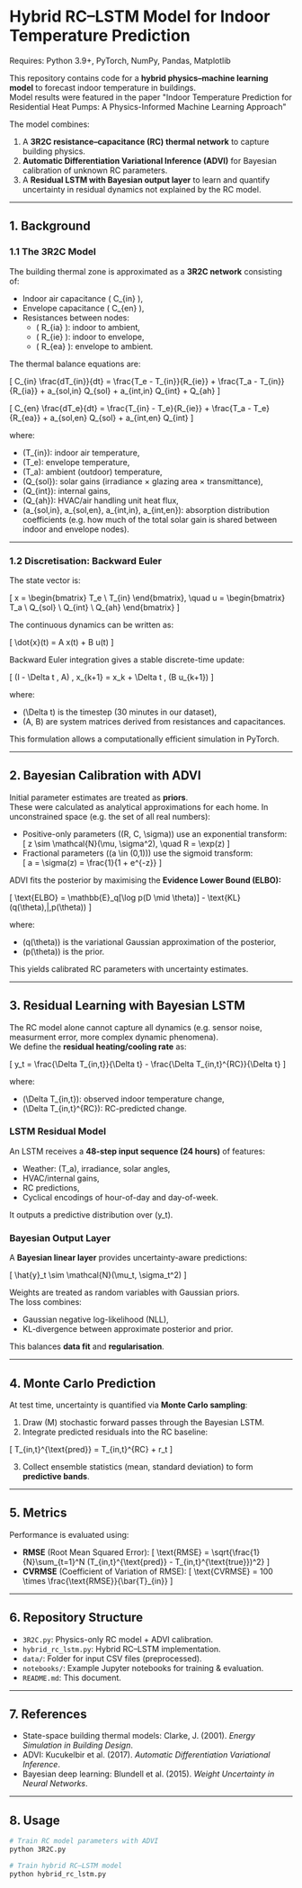 # Hybrid RC–LSTM Model for Indoor Temperature Prediction
Requires: Python 3.9+, PyTorch, NumPy, Pandas, Matplotlib

This repository contains code for a **hybrid physics–machine learning model** to forecast indoor temperature in buildings.  
Model results were featured in the paper "Indoor Temperature Prediction for Residential Heat Pumps: A Physics-Informed Machine Learning Approach"

The model combines:
1. A **3R2C resistance–capacitance (RC) thermal network** to capture building physics.
2. **Automatic Differentiation Variational Inference (ADVI)** for Bayesian calibration of unknown RC parameters.
3. A **Residual LSTM with Bayesian output layer** to learn and quantify uncertainty in residual dynamics not explained by the RC model.

---

## 1. Background

### 1.1 The 3R2C Model

The building thermal zone is approximated as a **3R2C network** consisting of:
- Indoor air capacitance \( C_{in} \),
- Envelope capacitance \( C_{en} \),
- Resistances between nodes:
  - \( R_{ia} \): indoor to ambient,
  - \( R_{ie} \): indoor to envelope,
  - \( R_{ea} \): envelope to ambient.

The thermal balance equations are:

\[
C_{in} \frac{dT_{in}}{dt} = \frac{T_e - T_{in}}{R_{ie}} + \frac{T_a - T_{in}}{R_{ia}} + a_{sol,in} Q_{sol} + a_{int,in} Q_{int} + Q_{ah}
\]

\[
C_{en} \frac{dT_e}{dt} = \frac{T_{in} - T_e}{R_{ie}} + \frac{T_a - T_e}{R_{ea}} + a_{sol,en} Q_{sol} + a_{int,en} Q_{int}
\]

where:
- \(T_{in}\): indoor air temperature,
- \(T_e\): envelope temperature,
- \(T_a\): ambient (outdoor) temperature,
- \(Q_{sol}\): solar gains (irradiance × glazing area × transmittance),
- \(Q_{int}\): internal gains,
- \(Q_{ah}\): HVAC/air handling unit heat flux,
- \(a_{sol,in}, a_{sol,en}, a_{int,in}, a_{int,en}\): absorption distribution coefficients (e.g. how much of the total solar gain is shared between indoor and envelope nodes).

---

### 1.2 Discretisation: Backward Euler

The state vector is:

\[
x = 
\begin{bmatrix}
T_e \\
T_{in}
\end{bmatrix},
\quad
u =
\begin{bmatrix}
T_a \\
Q_{sol} \\
Q_{int} \\
Q_{ah}
\end{bmatrix}
\]

The continuous dynamics can be written as:

\[
\dot{x}(t) = A x(t) + B u(t)
\]

Backward Euler integration gives a stable discrete-time update:

\[
(I - \Delta t \, A) \, x_{k+1} = x_k + \Delta t \, (B u_{k+1})
\]

where:
- \(\Delta t\) is the timestep (30 minutes in our dataset),
- \(A, B\) are system matrices derived from resistances and capacitances.

This formulation allows a computationally efficient simulation in PyTorch.

---

## 2. Bayesian Calibration with ADVI

Initial parameter estimates are treated as **priors**.  
These were calculated as analytical approximations for each home.
In unconstrained space (e.g. the set of all real numbers):
- Positive-only parameters (\(R, C, \sigma\)) use an exponential transform:  
  \[
  z \sim \mathcal{N}(\mu, \sigma^2), \quad R = \exp(z)
  \]
- Fractional parameters (\(a \in (0,1)\)) use the sigmoid transform:  
  \[
  a = \sigma(z) = \frac{1}{1 + e^{-z}}
  \]

ADVI fits the posterior by maximising the **Evidence Lower Bound (ELBO):**

\[
\text{ELBO} = \mathbb{E}_q[\log p(D \mid \theta)] - \text{KL}(q(\theta)\,\|\,p(\theta))
\]

where:
- \(q(\theta)\) is the variational Gaussian approximation of the posterior,
- \(p(\theta)\) is the prior.

This yields calibrated RC parameters with uncertainty estimates.

---

## 3. Residual Learning with Bayesian LSTM

The RC model alone cannot capture all dynamics (e.g. sensor noise, measurment error, more complex dynamic phenomena).  
We define the **residual heating/cooling rate** as:

\[
y_t = \frac{\Delta T_{in,t}}{\Delta t} - \frac{\Delta T_{in,t}^{RC}}{\Delta t}
\]

where:
- \(\Delta T_{in,t}\): observed indoor temperature change,
- \(\Delta T_{in,t}^{RC}\): RC-predicted change.

### LSTM Residual Model

An LSTM receives a **48-step input sequence (24 hours)** of features:
- Weather: \(T_a\), irradiance, solar angles,
- HVAC/internal gains,
- RC predictions,
- Cyclical encodings of hour-of-day and day-of-week.

It outputs a predictive distribution over \(y_t\).

### Bayesian Output Layer

A **Bayesian linear layer** provides uncertainty-aware predictions:

\[
\hat{y}_t \sim \mathcal{N}(\mu_t, \sigma_t^2)
\]

Weights are treated as random variables with Gaussian priors.  
The loss combines:
- Gaussian negative log-likelihood (NLL),
- KL-divergence between approximate posterior and prior.

This balances **data fit** and **regularisation**.

---

## 4. Monte Carlo Prediction

At test time, uncertainty is quantified via **Monte Carlo sampling**:
1. Draw \(M\) stochastic forward passes through the Bayesian LSTM.
2. Integrate predicted residuals into the RC baseline:

\[
T_{in,t}^{\text{pred}} = T_{in,t}^{RC} + r_t
\]

3. Collect ensemble statistics (mean, standard deviation) to form **predictive bands**.

---

## 5. Metrics

Performance is evaluated using:
- **RMSE** (Root Mean Squared Error):
  \[
  \text{RMSE} = \sqrt{\frac{1}{N}\sum_{t=1}^N (T_{in,t}^{\text{pred}} - T_{in,t}^{\text{true}})^2}
  \]
- **CVRMSE** (Coefficient of Variation of RMSE):
  \[
  \text{CVRMSE} = 100 \times \frac{\text{RMSE}}{\bar{T}_{in}}
  \]

---

## 6. Repository Structure

- `3R2C.py`: Physics-only RC model + ADVI calibration.
- `hybrid_rc_lstm.py`: Hybrid RC–LSTM implementation.
- `data/`: Folder for input CSV files (preprocessed).
- `notebooks/`: Example Jupyter notebooks for training & evaluation.
- `README.md`: This document.

---

## 7. References

- State-space building thermal models: Clarke, J. (2001). *Energy Simulation in Building Design*.  
- ADVI: Kucukelbir et al. (2017). *Automatic Differentiation Variational Inference*.  
- Bayesian deep learning: Blundell et al. (2015). *Weight Uncertainty in Neural Networks*.  

---

## 8. Usage

```bash
# Train RC model parameters with ADVI
python 3R2C.py

# Train hybrid RC–LSTM model
python hybrid_rc_lstm.py
